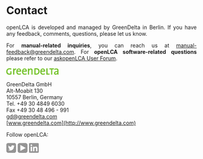 # Contact
<div style='text-align: justify;'>

openLCA is developed and managed by GreenDelta in Berlin. If you have any
feedback, comments, questions, please let us know. 

For **manual-related inquiries**, you can reach us at <a href="mailto:manual-feedback@greendelta.com">manual-feedback@greendelta.com</a>. For **openLCA software-related questions** please refer to our [askopenLCA User Forum](https://ask.openlca.org/).

![](./media/greendelta.png)

GreenDelta GmbH\
Alt-Moabit 130\
10557 Berlin, Germany\
Tel. +49 30 4849 6030\
Fax +49 30 48 496 - 991\
<a href="mailto:gd@greendelta.com">gd@greendelta.com</a>\
[www.greendelta.com](http://www.greendelta.com)

Follow openLCA:

[![](./media/twitter.png)](https://twitter.com/openLCA)
[![](./media/youtube.png)](https://www.youtube.com/channel/UCGiahq1YZWK4pRXDVXuIi6w)
[![](./media/linkedin.png)](https://www.linkedin.com/showcase/openlca/)




</div>
